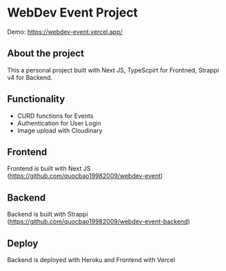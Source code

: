# WebDev Event Project

Demo: https://webdev-event.vercel.app/

## About the project

This a personal project built with Next JS, TypeScpirt for Frontned, Strappi v4 for Backend.

## Functionality 

- CURD functions for Events
- Authentication for User Login
- Image upload with Cloudinary

## Frontend 

Frontend is built with Next JS (https://github.com/quocbao19982009/webdev-event)

## Backend 

Backend is built with Strappi (https://github.com/quocbao19982009/webdev-event-backend)

## Deploy

Backend is deployed with Heroku and Frontend with Vercel
